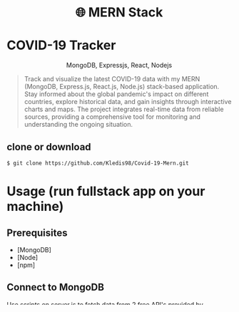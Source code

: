 <h1 align="center">
🌐 MERN Stack 
</h1>
<h1>COVID-19 Tracker
</h1>
<p align="center">
MongoDB, Expressjs, React, Nodejs
</p>


> Track and visualize the latest COVID-19 data with my MERN (MongoDB, Express.js, React.js, Node.js) stack-based application. Stay informed about the global pandemic's impact on different countries, explore historical data, and gain insights through interactive charts and maps. The project integrates real-time data from reliable sources, providing a comprehensive tool for monitoring and understanding the ongoing situation.




## clone or download
```terminal
$ git clone https://github.com/Kledis98/Covid-19-Mern.git
```


# Usage (run fullstack app on your machine)

## Prerequisites
- [MongoDB]
- [Node]
- [npm]

## Connect to MongoDB 
  Use scripts on server.js to fetch data from 2 free API's provided by https://disease.sh, and store the data in your database. 
  Update .env file
```
$ MONGO_URI= <yourMongoDB link> 
```

## Server-side usage(PORT: 5000)

### Start
 Create a .env file and define the PORT there.
  ```
$ PORT=5000 
```
```terminal
$ cd backend   // go to server folder
$ npm i       // npm install packages
$ npm run server // run it locally
```
notice, you need backend and frontend runs concurrently in different terminal session, in order to make them talk to each other


## Client-side usage(PORT: 3000)
```terminal
$ cd frontend          // go to client folder
$ yarn # or npm i    // npm install packages
$ npm start        // run it locally

```


